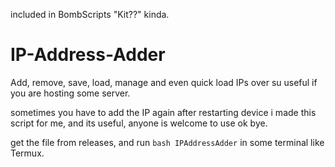 included in BombScripts "Kit??" kinda.
# IP-Address-Adder
Add, remove, save, load, manage and even quick load IPs over su
useful if you are hosting some server.

sometimes you have to add the IP again after restarting device
i made this script for me, and its useful, anyone is welcome to use ok bye.

get the file from releases, and run `bash IPAddressAdder` in some terminal like Termux.
